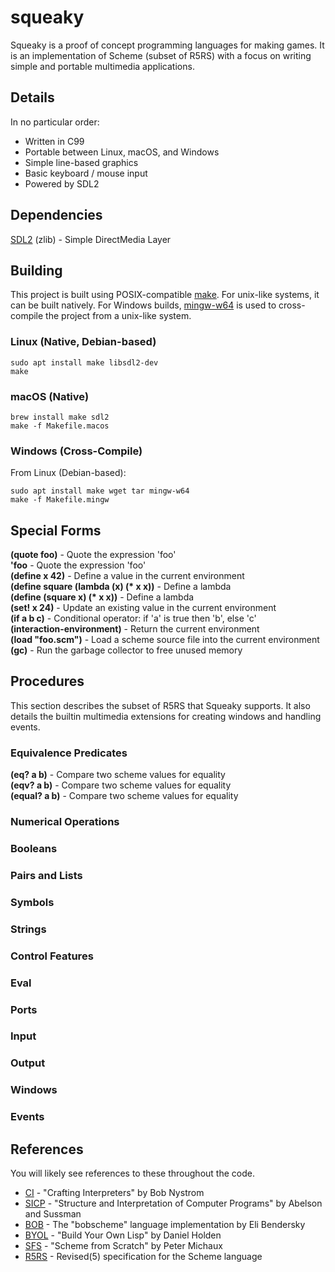 # squeaky
Squeaky is a proof of concept programming languages for making games.
It is an implementation of Scheme (subset of R5RS) with a focus on writing simple and portable multimedia applications.

## Details
In no particular order:
* Written in C99
* Portable between Linux, macOS, and Windows
* Simple line-based graphics
* Basic keyboard / mouse input
* Powered by SDL2

## Dependencies
[SDL2](https://www.libsdl.org/index.php) (zlib) - Simple DirectMedia Layer  

## Building
This project is built using POSIX-compatible [make](https://pubs.opengroup.org/onlinepubs/009695399/utilities/make.html).
For unix-like systems, it can be built natively.
For Windows builds, [mingw-w64](http://mingw-w64.org/doku.php) is used to cross-compile the project from a unix-like system.

### Linux (Native, Debian-based)
```
sudo apt install make libsdl2-dev
make
```

### macOS (Native)
```
brew install make sdl2
make -f Makefile.macos
```

### Windows (Cross-Compile)
From Linux (Debian-based):
```
sudo apt install make wget tar mingw-w64
make -f Makefile.mingw
```

## Special Forms
**(quote foo)** - Quote the expression 'foo'  
**'foo** - Quote the expression 'foo'  
**(define x 42)** - Define a value in the current environment  
**(define square (lambda (x) (\* x x))** - Define a lambda  
**(define (square x) (\* x x))** - Define a lambda  
**(set! x 24)** - Update an existing value in the current environment  
**(if a b c)** - Conditional operator: if 'a' is true then 'b', else 'c'  
**(interaction-environment)** - Return the current environment  
**(load "foo.scm")** - Load a scheme source file into the current environment  
**(gc)** - Run the garbage collector to free unused memory  

## Procedures
This section describes the subset of R5RS that Squeaky supports.
It also details the builtin multimedia extensions for creating windows and handling events.

### Equivalence Predicates
**(eq? a b)** - Compare two scheme values for equality  
**(eqv? a b)** - Compare two scheme values for equality  
**(equal? a b)** - Compare two scheme values for equality  

### Numerical Operations
### Booleans
### Pairs and Lists
### Symbols
### Strings
### Control Features
### Eval
### Ports
### Input
### Output
### Windows
### Events

## References
You will likely see references to these throughout the code.
* [CI](https://craftinginterpreters.com/) - "Crafting Interpreters" by Bob Nystrom
* [SICP](https://mitpress.mit.edu/sites/default/files/sicp/index.html) - "Structure and Interpretation of Computer Programs" by Abelson and Sussman
* [BOB](https://github.com/eliben/bobscheme) - The "bobscheme" language implementation by Eli Bendersky
* [BYOL](http://www.buildyourownlisp.com/) - "Build Your Own Lisp" by Daniel Holden
* [SFS](http://peter.michaux.ca/articles/scheme-from-scratch-introduction) - "Scheme from Scratch" by Peter Michaux
* [R5RS](https://schemers.org/Documents/Standards/R5RS/r5rs.pdf) - Revised(5) specification for the Scheme language
